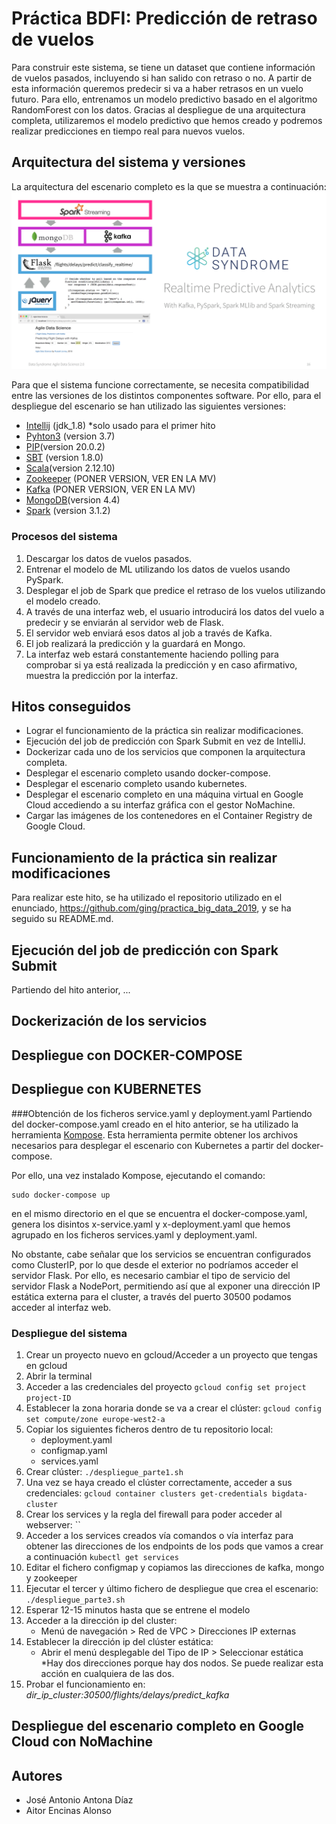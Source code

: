 # Práctica BDFI: Predicción de retraso de vuelos

Para construir este sistema, se tiene un dataset que contiene información de vuelos pasados, incluyendo si han salido con retraso o no. A partir de esta información queremos predecir si va a haber retrasos en un vuelo futuro. Para ello, entrenamos un modelo predictivo basado en el algoritmo RandomForest con los datos.
Gracias al despliegue de una arquitectura completa, utilizaremos el modelo predictivo que hemos creado y podremos realizar predicciones en tiempo real para nuevos vuelos. 


## Arquitectura del sistema y versiones
La arquitectura del escenario completo es la que se muestra a continuación:
[<img src="images/video_course_cover.png">](http://datasyndrome.com/video)

Para que el sistema funcione correctamente, se necesita compatibilidad entre las versiones de los distintos componentes software. Por ello, para el despliegue del escenario se han utilizado las siguientes versiones:
 - [Intellij](https://www.jetbrains.com/help/idea/installation-guide.html) (jdk_1.8) *solo usado para el primer hito
 - [Pyhton3](https://realpython.com/installing-python/) (version 3.7) 
 - [PIP](https://pip.pypa.io/en/stable/installing/)(version 20.0.2)
 - [SBT](https://www.scala-sbt.org/release/docs/Setup.html) (version 1.8.0)
 - [Scala](https://www.scala-lang.org)(version 2.12.10)
 - [Zookeeper](https://zookeeper.apache.org/releases.html) (PONER VERSION, VER EN LA MV)
 - [Kafka](https://kafka.apache.org/quickstart) (PONER VERSION, VER EN LA MV)
 - [MongoDB](https://docs.mongodb.com/manual/installation/)(version 4.4)
 - [Spark](https://spark.apache.org/docs/latest/) (version 3.1.2)

### Procesos del sistema
1. Descargar los datos de vuelos pasados.
2. Entrenar el modelo de ML utilizando los datos de vuelos usando PySpark.
3. Desplegar el job de Spark que predice el retraso de los vuelos utilizando el modelo creado.
4. A través de una interfaz web, el usuario introducirá los datos del vuelo a predecir y se enviarán al servidor web de Flask.
5. El servidor web enviará esos datos al job a través de Kafka.
6. El job realizará la predicción y la guardará en Mongo.
7. La interfaz web estará constantemente haciendo polling para comprobar si ya está realizada la predicción y en caso afirmativo, muestra la predicción por la interfaz.

## Hitos conseguidos
- Lograr el funcionamiento de la práctica sin realizar modificaciones.
- Ejecución del job de predicción con Spark Submit en vez de IntelliJ.
- Dockerizar cada uno de los servicios que componen la arquitectura completa.
- Desplegar el escenario completo usando docker-compose.
- Desplegar el escenario completo usando kubernetes.
- Desplegar el escenario completo en una máquina virtual en Google Cloud accediendo a su interfaz gráfica con el gestor NoMachine.
- Cargar las imágenes de los contenedores en el Container Registry de Google Cloud.

## Funcionamiento de la práctica sin realizar modificaciones
Para realizar este hito, se ha utilizado el repositorio utilizado en el enunciado, https://github.com/ging/practica_big_data_2019, y se ha seguido su README.md.
## Ejecución del job de predicción con Spark Submit
Partiendo del hito anterior, ...
## Dockerización de los servicios
## Despliegue con DOCKER-COMPOSE
## Despliegue con KUBERNETES
###Obtención de los ficheros service.yaml y deployment.yaml
Partiendo del docker-compose.yaml creado en el hito anterior, se ha utilizado la herramienta [Kompose](https://kompose.io/). Esta herramienta permite obtener los archivos necesarios para desplegar el escenario con Kubernetes a partir del docker-compose.

Por ello, una vez instalado Kompose, ejecutando el comando:
```
sudo docker-compose up
```
en el mismo directorio en el que se encuentra el docker-compose.yaml, genera los disintos x-service.yaml y x-deployment.yaml que hemos agrupado en los ficheros services.yaml y deployment.yaml.

No obstante, cabe señalar que los servicios se encuentran configurados como ClusterIP, por lo que desde el exterior no podríamos acceder el servidor Flask. Por ello, es necesario cambiar el tipo de servicio del servidor Flask a NodePort, permitiendo así que al exponer una dirección IP estática externa para el cluster, a través del puerto 30500 podamos acceder al interfaz web.
### Despliegue del sistema
1. Crear un proyecto nuevo en gcloud/Acceder a un proyecto que tengas en gcloud
2. Abrir la terminal
3. Acceder a las credenciales del proyecto
`gcloud config set project project-ID`
4. Establecer la zona horaria donde se va a crear el clúster:
`gcloud config set compute/zone europe-west2-a`
5. Copiar los siguientes ficheros dentro de tu repositorio local:
    - deployment.yaml
    - configmap.yaml
    - services.yaml
7. Crear clúster:
`./despliegue_parte1.sh`
8. Una vez se haya creado el clúster correctamente, acceder a sus credenciales:
`gcloud container clusters get-credentials bigdata-cluster`
9. Crear los services y la regla del firewall para poder acceder al webserver:
``
10. Acceder a los services creados vía comandos o vía interfaz para obtener las direcciones de los endpoints de los pods 
que vamos a crear a continuación
    `kubectl get services`
11. Editar el fichero configmap y copiamos las direcciones de kafka, mongo y zookeeper
12. Ejecutar el tercer y último fichero de despliegue que crea el escenario:
`./despliegue_parte3.sh`
13. Esperar 12-15 minutos hasta que se entrene el modelo
14. Acceder a la dirección ip del cluster:
    - Menú de navegación > Red de VPC > Direcciones IP externas
15. Establecer la dirección ip del clúster estática:
    - Abrir el menú desplegable del Tipo de IP > Seleccionar estática
    *Hay dos direcciones porque hay dos nodos. Se puede realizar esta acción en cualquiera de las dos.
16. Probar el funcionamiento en: *dir_ip_cluster:30500/flights/delays/predict_kafka*

## Despliegue del escenario completo en Google Cloud con NoMachine


## Autores
- José Antonio Antona Díaz
- Aitor Encinas Alonso 














